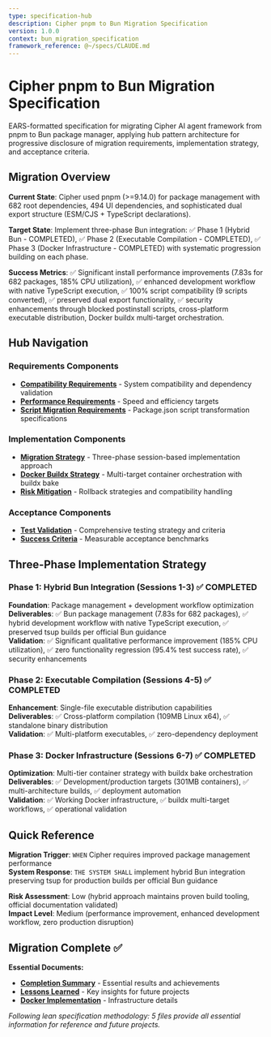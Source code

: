 ```yaml
---
type: specification-hub
description: Cipher pnpm to Bun Migration Specification
version: 1.0.0
context: bun_migration_specification
framework_reference: @~/specs/CLAUDE.md
---
```


# Cipher pnpm to Bun Migration Specification

<context>
EARS-formatted specification for migrating Cipher AI agent framework from pnpm to Bun package manager, applying hub pattern architecture for progressive disclosure of migration requirements, implementation strategy, and acceptance criteria.
</context>

## Migration Overview

**Current State**: Cipher used pnpm (>=9.14.0) for package management with 682 root dependencies, 494 UI dependencies, and sophisticated dual export structure (ESM/CJS + TypeScript declarations).

**Target State**: Implement three-phase Bun integration: ✅ Phase 1 (Hybrid Bun - COMPLETED), ✅ Phase 2 (Executable Compilation - COMPLETED), ✅ Phase 3 (Docker Infrastructure - COMPLETED) with systematic progression building on each phase.

**Success Metrics**: ✅ Significant install performance improvements (7.83s for 682 packages, 185% CPU utilization), ✅ enhanced development workflow with native TypeScript execution, ✅ 100% script compatibility (9 scripts converted), ✅ preserved dual export functionality, ✅ security enhancements through blocked postinstall scripts, cross-platform executable distribution, Docker buildx multi-target orchestration.

## Hub Navigation

### **Requirements Components**
- [**Compatibility Requirements**](./requirements/compatibility-requirements.md) - System compatibility and dependency validation
- [**Performance Requirements**](./requirements/performance-requirements.md) - Speed and efficiency targets
- [**Script Migration Requirements**](./requirements/script-migration-requirements.md) - Package.json script transformation specifications

### **Implementation Components**  
- [**Migration Strategy**](./implementation/migration-strategy.md) - Three-phase session-based implementation approach
- [**Docker Buildx Strategy**](./implementation/docker-buildx-strategy.md) - Multi-target container orchestration with buildx bake
- [**Risk Mitigation**](./implementation/risk-mitigation.md) - Rollback strategies and compatibility handling

### **Acceptance Components**
- [**Test Validation**](./acceptance/test-validation.md) - Comprehensive testing strategy and criteria
- [**Success Criteria**](./acceptance/success-criteria.md) - Measurable acceptance benchmarks

## Three-Phase Implementation Strategy

### **Phase 1: Hybrid Bun Integration (Sessions 1-3)** ✅ COMPLETED
**Foundation**: Package management + development workflow optimization  
**Deliverables**: ✅ Bun package management (7.83s for 682 packages), ✅ hybrid development workflow with native TypeScript execution, ✅ preserved tsup builds per official Bun guidance  
**Validation**: ✅ Significant qualitative performance improvement (185% CPU utilization), ✅ zero functionality regression (95.4% test success rate), ✅ security enhancements

### **Phase 2: Executable Compilation (Sessions 4-5)** ✅ COMPLETED
**Enhancement**: Single-file executable distribution capabilities  
**Deliverables**: ✅ Cross-platform compilation (109MB Linux x64), ✅ standalone binary distribution  
**Validation**: ✅ Multi-platform executables, ✅ zero-dependency deployment

### **Phase 3: Docker Infrastructure (Sessions 6-7)** ✅ COMPLETED
**Optimization**: Multi-tier container strategy with buildx bake orchestration  
**Deliverables**: ✅ Development/production targets (301MB containers), ✅ multi-architecture builds, ✅ deployment automation  
**Validation**: ✅ Working Docker infrastructure, ✅ buildx multi-target workflows, ✅ operational validation  

## Quick Reference

**Migration Trigger**: `WHEN` Cipher requires improved package management performance  
**System Response**: `THE SYSTEM SHALL` implement hybrid Bun integration preserving tsup for production builds per official Bun guidance

**Risk Assessment**: Low (hybrid approach maintains proven build tooling, official documentation validated)  
**Impact Level**: Medium (performance improvement, enhanced development workflow, zero production disruption)

## Migration Complete ✅

**Essential Documents:**
- [**Completion Summary**](./completion.md) - Essential results and achievements
- [**Lessons Learned**](./lessons.md) - Key insights for future projects  
- [**Docker Implementation**](./implementation/docker-structure.md) - Infrastructure details

*Following lean specification methodology: 5 files provide all essential information for reference and future projects.*